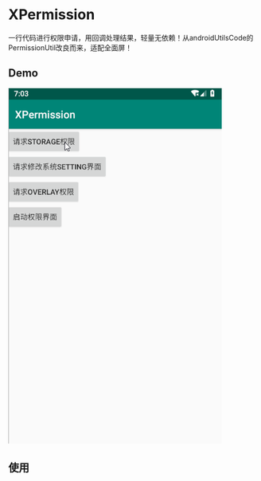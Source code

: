 # XPermission
一行代码进行权限申请，用回调处理结果，轻量无依赖！从androidUtilsCode的PermissionUtil改良而来，适配全面屏！

## Demo
![](/screenshot/demo.gif)


## 使用

